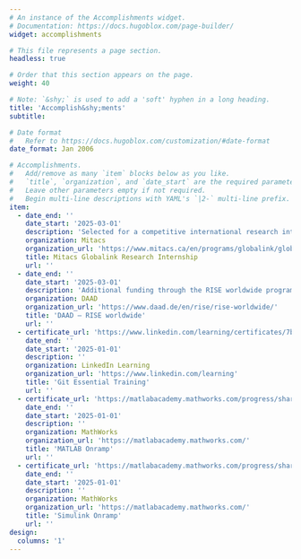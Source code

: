 ```yaml
---
# An instance of the Accomplishments widget.
# Documentation: https://docs.hugoblox.com/page-builder/
widget: accomplishments

# This file represents a page section.
headless: true

# Order that this section appears on the page.
weight: 40

# Note: `&shy;` is used to add a 'soft' hyphen in a long heading.
title: 'Accomplish&shy;ments'
subtitle:

# Date format
#   Refer to https://docs.hugoblox.com/customization/#date-format
date_format: Jan 2006

# Accomplishments.
#   Add/remove as many `item` blocks below as you like.
#   `title`, `organization`, and `date_start` are the required parameters.
#   Leave other parameters empty if not required.
#   Begin multi-line descriptions with YAML's `|2-` multi-line prefix.
item:
  - date_end: ''
    date_start: '2025-03-01'
    description: 'Selected for a competitive international research internship as part of the Mitacs Globalink program at Concordia University, Montréal.'
    organization: Mitacs
    organization_url: 'https://www.mitacs.ca/en/programs/globalink/globalink-research-internship'
    title: Mitacs Globalink Research Internship
    url: ''
  - date_end: ''
    date_start: '2025-03-01'
    description: 'Additional funding through the RISE worldwide program of the DAAD as part of the Mitacs Globalink Research Internship to support international research collaborations.'
    organization: DAAD
    organization_url: 'https://www.daad.de/en/rise/rise-worldwide/'
    title: 'DAAD – RISE worldwide'
    url: ''
  - certificate_url: 'https://www.linkedin.com/learning/certificates/7b59725e0118ea8a5856440f0c07ca2fac8d6aab79d5d1094630b64d87974533?u=68873474'
    date_end: ''
    date_start: '2025-01-01'
    description: ''
    organization: LinkedIn Learning
    organization_url: 'https://www.linkedin.com/learning'
    title: 'Git Essential Training'
    url: ''
  - certificate_url: 'https://matlabacademy.mathworks.com/progress/share/certificate.html?id=303c9299-e989-4a42-a039-df8654c513b8&'
    date_end: ''
    date_start: '2025-01-01'
    description: ''
    organization: MathWorks
    organization_url: 'https://matlabacademy.mathworks.com/'
    title: 'MATLAB Onramp'
    url: ''
  - certificate_url: 'https://matlabacademy.mathworks.com/progress/share/certificate.html?id=d0209f16-c758-4f67-96ab-62bce21b7247&'
    date_end: ''
    date_start: '2025-01-01'
    description: ''
    organization: MathWorks
    organization_url: 'https://matlabacademy.mathworks.com/'
    title: 'Simulink Onramp'
    url: ''
design:
  columns: '1'
---
```

